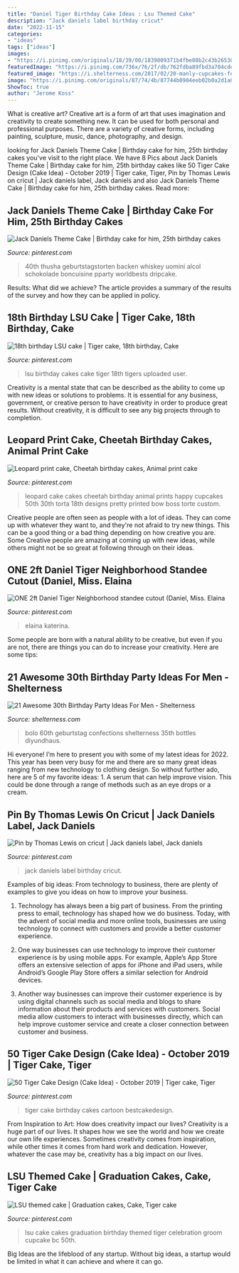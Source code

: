 ```yaml
---
title: "Daniel Tiger Birthday Cake Ideas : Lsu Themed Cake"
description: "Jack daniels label birthday cricut"
date: "2022-11-15"
categories:
- "ideas"
tags: ["ideas"]
images:
- "https://i.pinimg.com/originals/18/39/00/1839009371b4fbe08b2c43b2653085ab.jpg"
featuredImage: "https://i.pinimg.com/736x/76/2f/db/762fdba89fbd3a704cde9c460d5c80ed.jpg"
featured_image: "https://i.shelterness.com/2017/02/20-manly-cupcakes-for-the-30th-birthday-Jack-Daniels-Top-Gear-and-fish-toppers.jpg"
image: "https://i.pinimg.com/originals/87/74/4b/87744b0904eeb02b0a2d1a0e7241145c.jpg"
ShowToc: true
author: "Jerome Koss"
---
```



What is creative art?
Creative art is a form of art that uses imagination and creativity to create something new. It can be used for both personal and professional purposes. There are a variety of creative forms, including painting, sculpture, music, dance, photography, and design.

	

		
looking for Jack Daniels Theme Cake | Birthday cake for him, 25th birthday cakes you've visit to the right place. We have 8 Pics about Jack Daniels Theme Cake | Birthday cake for him, 25th birthday cakes like 50 Tiger Cake Design (Cake Idea) - October 2019 | Tiger cake, Tiger, Pin by Thomas Lewis on cricut | Jack daniels label, Jack daniels and also Jack Daniels Theme Cake | Birthday cake for him, 25th birthday cakes. Read more:
		
    
## Jack Daniels Theme Cake | Birthday Cake For Him, 25th Birthday Cakes

<img loading=lazy src="https://i.pinimg.com/736x/20/fd/6d/20fd6d98ad5923cfe5b989335d384c39.jpg" onerror="this.onerror=null;this.src='https://tse1.mm.bing.net/th?id=OIP.WeTVapM1ihg-BEGE9M5CpQAAAA&amp;pid=15.1';" alt="Jack Daniels Theme Cake | Birthday cake for him, 25th birthday cakes">

_Source: pinterest.com_

>40th thusha geburtstagstorten backen whiskey uomini alcol schokolade boncuisine pparty worldbests dripcake. 

	

Results: What did we achieve?
The article provides a summary of the results of the survey and how they can be applied in policy.

    
## 18th Birthday LSU Cake | Tiger Cake, 18th Birthday, Cake

<img loading=lazy src="https://i.pinimg.com/originals/a5/6d/5a/a56d5a48bb6f0f68083141c91c609598.jpg" onerror="this.onerror=null;this.src='https://tse4.mm.bing.net/th?id=OIP.gMulO-1jh38jGWj_rO0hVwHaJ4&amp;pid=15.1';" alt="18th birthday LSU cake | Tiger cake, 18th birthday, Cake">

_Source: pinterest.com_

>lsu birthday cakes cake tiger 18th tigers uploaded user. 

	

Creativity is a mental state that can be described as the ability to come up with new ideas or solutions to problems. It is essential for any business, government, or creative person to have creativity in order to produce great results. Without creativity, it is difficult to see any big projects through to completion.

    
## Leopard Print Cake, Cheetah Birthday Cakes, Animal Print Cake

<img loading=lazy src="https://i.pinimg.com/originals/18/39/00/1839009371b4fbe08b2c43b2653085ab.jpg" onerror="this.onerror=null;this.src='https://tse4.mm.bing.net/th?id=OIP.2WkLc1hwdoFQJKgeJBxFlAHaJ4&amp;pid=15.1';" alt="Leopard print cake, Cheetah birthday cakes, Animal print cake">

_Source: pinterest.com_

>leopard cake cakes cheetah birthday animal prints happy cupcakes 50th 30th torta 18th designs pretty printed bow boss torte custom. 

	

Creative people are often seen as people with a lot of ideas. They can come up with whatever they want to, and they're not afraid to try new things. This can be a good thing or a bad thing depending on how creative you are. Some Creative people are amazing at coming up with new ideas, while others might not be so great at following through on their ideas.

    
## ONE 2ft Daniel Tiger Neighborhood Standee Cutout (Daniel, Miss. Elaina

<img loading=lazy src="https://i.pinimg.com/originals/87/74/4b/87744b0904eeb02b0a2d1a0e7241145c.jpg" onerror="this.onerror=null;this.src='https://tse1.mm.bing.net/th?id=OIP.bfsJUWQEKdO7dLt0BSPWJwHaKb&amp;pid=15.1';" alt="ONE 2ft Daniel Tiger Neighborhood standee cutout (Daniel, Miss. Elaina">

_Source: pinterest.com_

>elaina katerina. 

	

Some people are born with a natural ability to be creative, but even if you are not, there are things you can do to increase your creativity. Here are some tips:

    
## 21 Awesome 30th Birthday Party Ideas For Men - Shelterness

<img loading=lazy src="https://i.shelterness.com/2017/02/20-manly-cupcakes-for-the-30th-birthday-Jack-Daniels-Top-Gear-and-fish-toppers.jpg" onerror="this.onerror=null;this.src='https://tse4.mm.bing.net/th?id=OIP.8zDhQweaxXDhQ1SQkXJNfQHaJ4&amp;pid=15.1';" alt="21 Awesome 30th Birthday Party Ideas For Men - Shelterness">

_Source: shelterness.com_

>bolo 60th geburtstag confections shelterness 35th bottles diyundhaus. 

	

Hi everyone! I’m here to present you with some of my latest ideas for 2022. This year has been very busy for me and there are so many great ideas ranging from new technology to clothing design. So without further ado, here are 5 of my favorite ideas: 1. A serum that can help improve vision. This could be done through a range of methods such as an eye drops or a cream. 
    
## Pin By Thomas Lewis On Cricut | Jack Daniels Label, Jack Daniels

<img loading=lazy src="https://i.pinimg.com/736x/76/2f/db/762fdba89fbd3a704cde9c460d5c80ed.jpg" onerror="this.onerror=null;this.src='https://tse2.mm.bing.net/th?id=OIP.zXf81HNtN4-rzs1swcq1rAAAAA&amp;pid=15.1';" alt="Pin by Thomas Lewis on cricut | Jack daniels label, Jack daniels">

_Source: pinterest.com_

>jack daniels label birthday cricut. 

	

Examples of big ideas: From technology to business, there are plenty of examples to give you ideas on how to improve your business.
1. Technology has always been a big part of business. From the printing press to email, technology has shaped how we do business. Today, with the advent of social media and more online tools, businesses are using technology to connect with customers and provide a better customer experience.
2. One way businesses can use technology to improve their customer experience is by using mobile apps. For example, Apple’s App Store offers an extensive selection of apps for iPhone and iPad users, while Android’s Google Play Store offers a similar selection for Android devices.

3. Another way businesses can improve their customer experience is by using digital channels such as social media and blogs to share information about their products and services with customers. Social media allow customers to interact with businesses directly, which can help improve customer service and create a closer connection between customer and business.


    
## 50 Tiger Cake Design (Cake Idea) - October 2019 | Tiger Cake, Tiger

<img loading=lazy src="https://i.pinimg.com/736x/b7/46/a6/b746a6d88f024be7983718aa65cc4b64.jpg" onerror="this.onerror=null;this.src='https://tse3.mm.bing.net/th?id=OIP.pTbq_UplSB-0wnJGlcJZ2QHaHa&amp;pid=15.1';" alt="50 Tiger Cake Design (Cake Idea) - October 2019 | Tiger cake, Tiger">

_Source: pinterest.com_

>tiger cake birthday cakes cartoon bestcakedesign. 

	

From Inspiration to Art: How does creativity impact our lives?
Creativity is a huge part of our lives. It shapes how we see the world and how we create our own life experiences. Sometimes creativity comes from inspiration, while other times it comes from hard work and dedication. However, whatever the case may be, creativity has a big impact on our lives.

    
## LSU Themed Cake | Graduation Cakes, Cake, Tiger Cake

<img loading=lazy src="https://i.pinimg.com/originals/8f/bc/ec/8fbcecf99d39a5f84186f07743eb357d.jpg" onerror="this.onerror=null;this.src='https://tse2.mm.bing.net/th?id=OIP.fx24uRcZ1PP5sZl9P8s1-wHaJ4&amp;pid=15.1';" alt="LSU themed cake | Graduation cakes, Cake, Tiger cake">

_Source: pinterest.com_

>lsu cake cakes graduation birthday themed tiger celebration groom cupcake bc 50th. 

	

Big Ideas are the lifeblood of any startup. Without big ideas, a startup would be limited in what it can achieve and where it can go.

